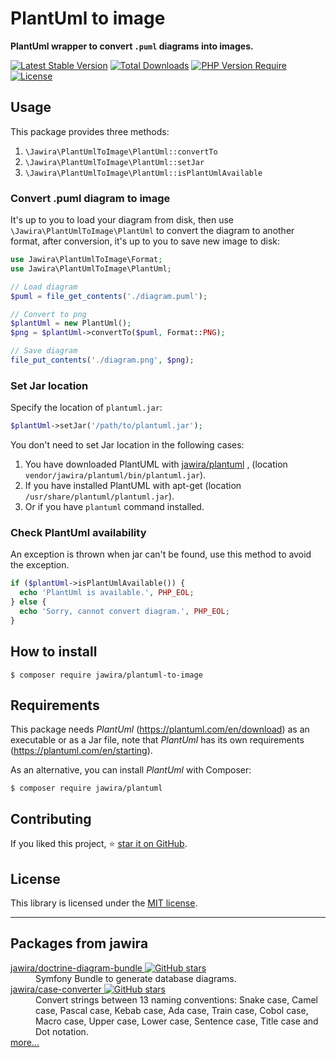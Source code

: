 # PlantUml to image

**PlantUml wrapper to convert `.puml` diagrams into images.**

[![Latest Stable Version](http://poser.pugx.org/jawira/plantuml-to-image/v)](https://packagist.org/packages/jawira/plantuml-to-image)
[![Total Downloads](http://poser.pugx.org/jawira/plantuml-to-image/downloads)](https://packagist.org/packages/jawira/plantuml-to-image)
[![PHP Version Require](http://poser.pugx.org/jawira/plantuml-to-image/require/php)](https://packagist.org/packages/jawira/plantuml-to-image)
[![License](http://poser.pugx.org/jawira/plantuml-to-image/license)](https://packagist.org/packages/jawira/plantuml-to-image)

## Usage

This package provides three methods:

1. `\Jawira\PlantUmlToImage\PlantUml::convertTo`
2. `\Jawira\PlantUmlToImage\PlantUml::setJar`
3. `\Jawira\PlantUmlToImage\PlantUml::isPlantUmlAvailable`

### Convert .puml diagram to image

It's up to you to load your diagram from disk, then
use `\Jawira\PlantUmlToImage\PlantUml` to convert the diagram to another format,
after conversion, it's up to you to save new image to disk:

```php
use Jawira\PlantUmlToImage\Format;
use Jawira\PlantUmlToImage\PlantUml;

// Load diagram
$puml = file_get_contents('./diagram.puml');

// Convert to png
$plantUml = new PlantUml();
$png = $plantUml->convertTo($puml, Format::PNG);

// Save diagram
file_put_contents('./diagram.png', $png);
```

### Set Jar location

Specify the location of `plantuml.jar`:

```php
$plantUml->setJar('/path/to/plantuml.jar');
```

You don't need to set Jar location in the following cases:

1. You have downloaded PlantUML
   with [jawira/plantuml](https://github.com/jawira/plantuml)
   , (location `vendor/jawira/plantuml/bin/plantuml.jar`).
2. If you have installed PlantUML with apt-get
   (location `/usr/share/plantuml/plantuml.jar`).
3. Or if you have `plantuml` command installed.

### Check PlantUml availability

An exception is thrown when jar can't be found, use this method to avoid the
exception.

```php
if ($plantUml->isPlantUmlAvailable()) {
  echo 'PlantUml is available.', PHP_EOL;
} else {
  echo 'Sorry, cannot convert diagram.', PHP_EOL;
}
```

## How to install

```console
$ composer require jawira/plantuml-to-image
```

## Requirements

This package needs _PlantUml_ (<https://plantuml.com/en/download>) as an
executable or as a Jar file, note that _PlantUml_
has its own requirements (<https://plantuml.com/en/starting>).

As an alternative, you can install _PlantUml_ with Composer:

```console
$ composer require jawira/plantuml
```

## Contributing

If you liked this project,
⭐ [star it on GitHub](https://github.com/jawira/plantuml-to-image).

## License

This library is licensed under the [MIT license](LICENSE.md).


***

## Packages from jawira

<dl>

<dt>
    <a href="https://packagist.org/packages/jawira/doctrine-diagram-bundle">jawira/doctrine-diagram-bundle
    <img alt="GitHub stars" src="https://badgen.net/github/stars/jawira/doctrine-diagram-bundle?icon=github"/></a>
</dt>
<dd>Symfony Bundle to generate database diagrams.</dd>

<dt>
    <a href="https://packagist.org/packages/jawira/case-converter">jawira/case-converter
    <img alt="GitHub stars" src="https://badgen.net/github/stars/jawira/case-converter?icon=github"/></a>
</dt>
<dd>Convert strings between 13 naming conventions: Snake case, Camel case,
  Pascal case, Kebab case, Ada case, Train case, Cobol case, Macro case,
  Upper case, Lower case, Sentence case, Title case and Dot notation.
</dd>

<dt><a href="https://packagist.org/packages/jawira/">more...</a></dt>
</dl>
